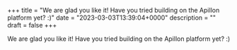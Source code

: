 +++
title = "We are glad you like it! Have you tried building on the Apillon platform yet? :)"
date = "2023-03-03T13:39:04+0000"
description = ""
draft = false
+++

We are glad you like it! Have you tried building on the Apillon platform yet? :)
